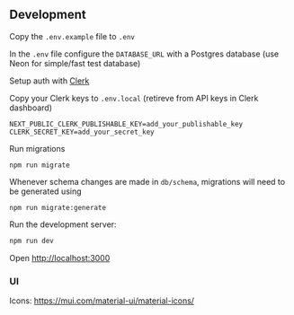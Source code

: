 ## Development

Copy the `.env.example` file to `.env`

In the `.env` file configure the `DATABASE_URL` with a Postgres database (use Neon for simple/fast test database)

Setup auth with [Clerk](https://clerk.com)

Copy your Clerk keys to `.env.local` (retireve from API keys in Clerk dashboard)
```
NEXT_PUBLIC_CLERK_PUBLISHABLE_KEY=add_your_publishable_key
CLERK_SECRET_KEY=add_your_secret_key
```

Run migrations
```
npm run migrate
```

Whenever schema changes are made in `db/schema`, migrations will need to be generated using
```
npm run migrate:generate
```

Run the development server:

```bash
npm run dev
```

Open [http://localhost:3000](http://localhost:3000)

### UI

Icons: https://mui.com/material-ui/material-icons/
